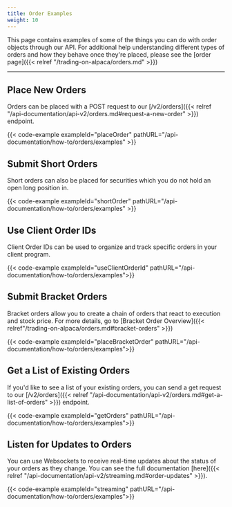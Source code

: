 ```yaml
---
title: Order Examples
weight: 10
---
```


This page contains examples of some of the things you can do with order objects through our API. For additional help
understanding different types of orders and how they behave once they're placed, please see the [order page]({{< relref "/trading-on-alpaca/orders.md" >}})

---

## Place New Orders
Orders can be placed with a POST request to our [/v2/orders]({{< relref "/api-documentation/api-v2/orders.md#request-a-new-order" >}}) endpoint.

{{< code-example exampleId="placeOrder" pathURL="/api-documentation/how-to/orders/examples" >}}

## Submit Short Orders
Short orders can also be placed for securities which you do not hold an open long position in.

{{< code-example exampleId="shortOrder" pathURL="/api-documentation/how-to/orders/examples" >}}

## Use Client Order IDs
Client Order IDs can be used to organize and track specific orders in your client program.

{{< code-example exampleId="useClientOrderId" pathURL="/api-documentation/how-to/orders/examples">}}

## Submit Bracket Orders
Bracket orders allow you to create a chain of orders that react to execution
 and stock price.
For more details, go to [Bracket Order Overview]({{< relref"/trading-on-alpaca/orders.md#bracket-orders" >}})

{{< code-example exampleId="placeBracketOrder" pathURL="/api-documentation/how-to/orders/examples">}}

## Get a List of Existing Orders
If you'd like to see a list of your existing orders, you can send a get request to our [/v2/orders]({{< relref "/api-documentation/api-v2/orders.md#get-a-list-of-orders" >}}) endpoint.

{{< code-example exampleId="getOrders" pathURL="/api-documentation/how-to/orders/examples">}}

## Listen for Updates to Orders
You can use Websockets to receive real-time updates about the status of your orders as they change. You can see the full documentation [here]({{< relref "/api-documentation/api-v2/streaming.md#order-updates" >}}).

{{< code-example exampleId="streaming" pathURL="/api-documentation/how-to/orders/examples">}}
